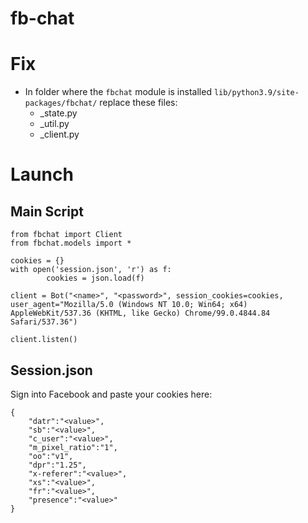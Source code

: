 # fb-chat

# Fix

- In folder where the `fbchat` module is installed `lib/python3.9/site-packages/fbchat/` replace these files:
  - _state.py
  - _util.py
  - _client.py

# Launch

## Main Script
```
from fbchat import Client
from fbchat.models import *

cookies = {}
with open('session.json', 'r') as f:
        cookies = json.load(f)
        
client = Bot("<name>", "<password>", session_cookies=cookies, user_agent="Mozilla/5.0 (Windows NT 10.0; Win64; x64) AppleWebKit/537.36 (KHTML, like Gecko) Chrome/99.0.4844.84 Safari/537.36")

client.listen()
```

## Session.json
Sign into Facebook and paste your cookies here:
```
{
    "datr":"<value>",
    "sb":"<value>",
    "c_user":"<value>",
    "m_pixel_ratio":"1",
    "oo":"v1",
    "dpr":"1.25",
    "x-referer":"<value>",
    "xs":"<value>",
    "fr":"<value>",
    "presence":"<value>"
}

```
